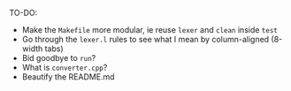 TO-DO:

- Make the `Makefile` more modular, ie reuse `lexer` and `clean` inside `test`
- Go through the `lexer.l` rules to see what I mean by column-aligned (8-width tabs)
- Bid goodbye to `run`?
- What is `converter.cpp`?
- Beautify the README.md
